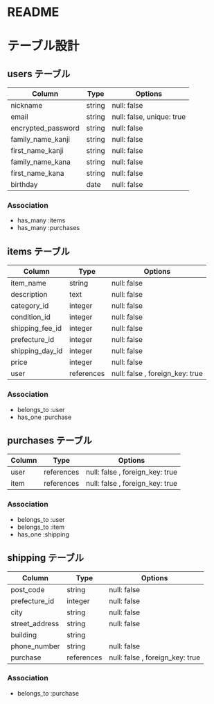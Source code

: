 # README

# テーブル設計

## users テーブル

| Column             | Type   | Options     |
| ------------------ | ------ | ----------- |
| nickname           | string | null: false |
| email              | string | null: false, unique: true |
| encrypted_password | string | null: false |
| family_name_kanji  | string | null: false |
| first_name_kanji   | string | null: false |
| family_name_kana   | string | null: false |
| first_name_kana    | string | null: false |
| birthday           | date   | null: false |

### Association

- has_many :items
- has_many :purchases

## items テーブル

| Column             | Type   | Options     |
| ------------------ | ------ | ----------- |
| item_name          | string | null: false |
| description        | text   | null: false |
| category_id        | integer | null: false |
| condition_id       | integer | null: false |
| shipping_fee_id    | integer | null: false |
| prefecture_id      | integer | null: false |
| shipping_day_id    | integer| null: false |
| price              | integer| null: false |
| user               | references | null: false , foreign_key: true |

### Association

- belongs_to :user
- has_one :purchase

## purchases テーブル　

| Column             | Type   | Options     |
| ------------------ | ------ | ----------- |
| user               | references | null: false , foreign_key: true |
| item               | references | null: false , foreign_key: true |

### Association

- belongs_to :user
- belongs_to :item
- has_one :shipping

## shipping テーブル

| Column             | Type   | Options     |
| ------------------ | ------ | ----------- |
| post_code          | string | null: false |
| prefecture_id      | integer| null: false |
| city               | string | null: false |
| street_address     | string | null: false |
| building           | string |
| phone_number       | string | null: false |
| purchase           | references | null: false , foreign_key: true |

### Association

- belongs_to :purchase